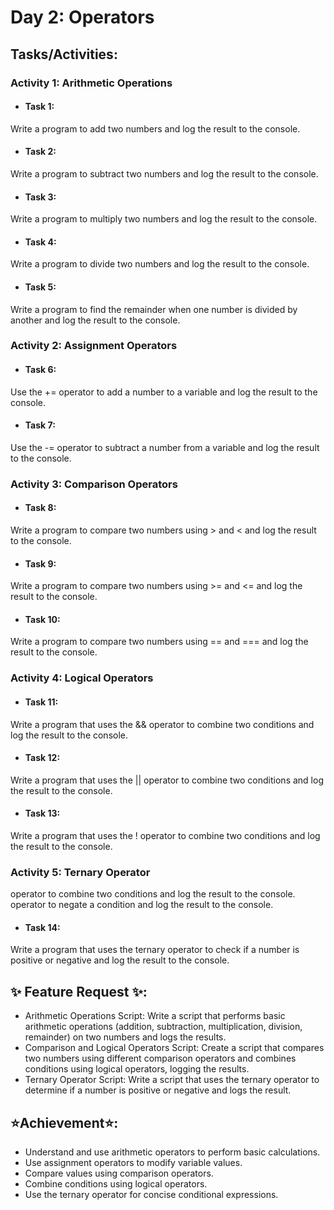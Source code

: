 # Day 2: Operators
## Tasks/Activities:
### Activity 1: Arithmetic Operations
- #### Task 1:
 Write a program to add two numbers and log the result to the console.
- #### Task 2:
 Write a program to subtract two numbers and log the result to the console.
- #### Task 3:
 Write a program to multiply two numbers and log the result to the console.
- #### Task 4:
 Write a program to divide two numbers and log the result to the console.
- #### Task 5:
 Write a program to find the remainder when one number is divided by another and log the result to the console.

### Activity 2: Assignment Operators
- #### Task 6: 
Use the += operator to add a number to a variable and log the result to the console.
- #### Task 7: 
Use the -= operator to subtract a number from a variable and log the result to the console.

### Activity 3: Comparison Operators
- #### Task 8: 
Write a program to compare two numbers using > and < and log the result to the console.
- #### Task 9: 
Write a program to compare two numbers using >= and <= and log the result to the console.
- #### Task 10:
Write a program to compare two numbers using == and === and log the result to the console.

### Activity 4: Logical Operators
- #### Task 11:
 Write a program that uses the && operator to combine two conditions and log the result to the console.
- #### Task 12:
 Write a program that uses the || operator to combine two conditions and log the result to the console.
- #### Task 13:
 Write a program that uses the ! operator to combine two conditions and log the result to the console.

### Activity 5: Ternary Operator
operator to combine two conditions and log the result to the console. operator to negate a condition and log the result to the console.
- #### Task 14:
 Write a program that uses the ternary operator to check if a number is positive or negative and log the result to the console.


## ✨ Feature Request ✨:

- Arithmetic Operations Script: Write a script that performs basic arithmetic operations (addition, subtraction, multiplication, division, remainder) on two numbers and logs the results. 
-  Comparison and Logical Operators Script: Create a script that compares two numbers using different comparison operators and combines conditions using logical operators, logging the results.
- Ternary Operator Script: Write a script that uses the ternary operator to determine if a number is positive or negative and logs the result.

## ⭐Achievement⭐:

- Understand and use arithmetic operators to perform basic calculations.
- Use assignment operators to modify variable values.
- Compare values using comparison operators.
- Combine conditions using logical operators.
- Use the ternary operator for concise conditional expressions.